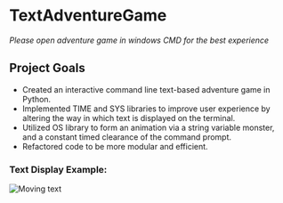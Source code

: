 # TextAdventureGame
*Please open adventure game in windows CMD for the best experience*

<h2> <b> Project Goals </b> </h2>
<ul>
<li> Created an interactive command line text-based adventure game in Python. </li>
<li> Implemented TIME and SYS libraries to improve user experience by altering the way in which text is displayed on the terminal. </li>
<li> Utilized OS library to form an animation via a string variable monster, and a constant timed clearance of the command prompt. </li>
<li> Refactored code to be more modular and efficient. </li>
</ul>

<h3> Text Display Example: </h3>


![Moving text](https://user-images.githubusercontent.com/51865580/146094486-7abb2a5f-6c5e-479b-b8a4-06ed27ebeabe.gif)
